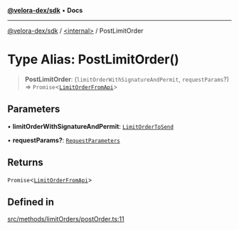 [**@velora-dex/sdk**](../../README.md) • **Docs**

***

[@velora-dex/sdk](../../globals.md) / [\<internal\>](../README.md) / PostLimitOrder

# Type Alias: PostLimitOrder()

> **PostLimitOrder**: (`limitOrderWithSignatureAndPermit`, `requestParams`?) => `Promise`\<[`LimitOrderFromApi`](../../type-aliases/LimitOrderFromApi.md)\>

## Parameters

• **limitOrderWithSignatureAndPermit**: [`LimitOrderToSend`](../../type-aliases/LimitOrderToSend.md)

• **requestParams?**: [`RequestParameters`](RequestParameters.md)

## Returns

`Promise`\<[`LimitOrderFromApi`](../../type-aliases/LimitOrderFromApi.md)\>

## Defined in

[src/methods/limitOrders/postOrder.ts:11](https://github.com/VeloraDEX/sdk/blob/feat/extend_delta_orders_filtering/src/methods/limitOrders/postOrder.ts#L11)
